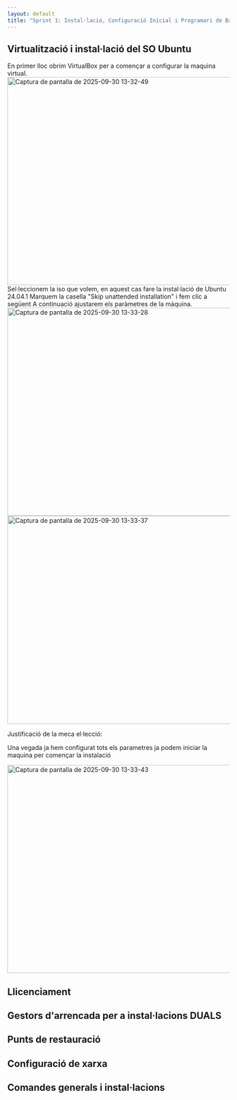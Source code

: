 ```yaml
---
layout: default
title: "Sprint 1: Instal·lació, Configuració Inicial i Programari de Base"
---
```


## Virtualització i instal·lació del SO Ubuntu
En primer lloc obrim VirtualBox per a començar a configurar la maquina virtual.
<img width="877" height="472" alt="Captura de pantalla de 2025-09-30 13-32-49" src="https://github.com/user-attachments/assets/53540824-a77c-495a-aeec-34c4b0be8bc0" />
Sel·leccionem la iso que volem, en aquest cas fare la instal·lació de Ubuntu 24.04.1
Marquem la casella "Skip unattended installation" i fem clic a següent
A continuació ajustarem els paràmetres de la màquina.
<img width="877" height="472" alt="Captura de pantalla de 2025-09-30 13-33-28" src="https://github.com/user-attachments/assets/9f2469ac-f5cc-49a5-afc5-bfe5937e2c1d" />
<img width="877" height="472" alt="Captura de pantalla de 2025-09-30 13-33-37" src="https://github.com/user-attachments/assets/1766d42e-5027-427e-884d-36d8db4a38d6" />

Justificació de la meca el·lecció:

Una vegada ja hem configurat tots els parametres ja podem iniciar la maquina per començar la instalació

<img width="877" height="472" alt="Captura de pantalla de 2025-09-30 13-33-43" src="https://github.com/user-attachments/assets/583c71df-b9e5-4cfe-9da5-7977680ef400" />





## Llicenciament
## Gestors d'arrencada per a instal·lacions DUALS
## Punts de restauració
## Configuració de xarxa
## Comandes generals i instal·lacions

